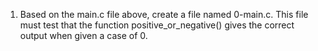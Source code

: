 1. Based on the main.c file above, create a file named 0-main.c. This file must test that the function positive_or_negative() gives the correct output when given a case of 0.
